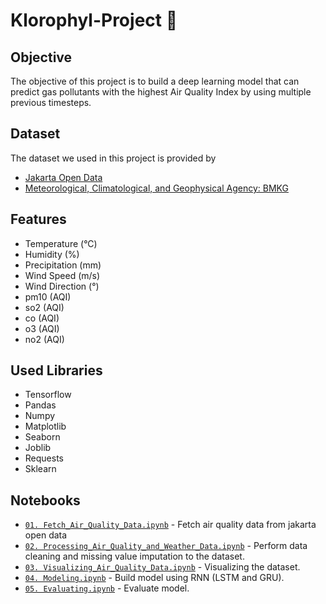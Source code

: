 # Klorophyl-Project 🍃

## Objective
The objective of this project is to build a deep learning model that can predict gas pollutants with the highest Air Quality Index by using multiple previous timesteps. 

## Dataset
The dataset we used in this project is provided by
- [Jakarta Open Data](https://data.jakarta.go.id/)
- [Meteorological, Climatological, and Geophysical Agency: BMKG](https://dataonline.bmkg.go.id/home)

## Features
- Temperature	(°C)
- Humidity (%)
- Precipitation	(mm)
- Wind Speed (m/s)
- Wind Direction (°)
- pm10 (AQI)
- so2	(AQI)
- co	 (AQI)
- o3	 (AQI)
- no2  (AQI)

## Used Libraries
- Tensorflow
- Pandas
- Numpy
- Matplotlib
- Seaborn
- Joblib
- Requests
- Sklearn

## Notebooks
- [```01. Fetch_Air_Quality_Data.ipynb```](https://github.com/baninhadin/Klorophyl-Project/blob/ML/01.%20Fetch_Air_Quality_Data.ipynb) - Fetch air quality data from jakarta open data
- [```02. Processing_Air_Quality_and_Weather_Data.ipynb```](https://github.com/baninhadin/Klorophyl-Project/blob/ML/02.%20Processing_Air_Quality_and_Weather_Data.ipynb) - Perform data cleaning and missing value imputation to the dataset.
- [```03. Visualizing_Air_Quality_Data.ipynb```](https://github.com/baninhadin/Klorophyl-Project/blob/ML/03.%20Visualizing_Air_Quality_Data.ipynb) - Visualizing the dataset.
- [```04. Modeling.ipynb```](https://github.com/baninhadin/Klorophyl-Project/blob/ML/04.%20Modeling.ipynb) - Build model using RNN (LSTM and GRU).
- [```05. Evaluating.ipynb```](https://github.com/baninhadin/Klorophyl-Project/blob/ML/05.%20Evaluating.ipynb) - Evaluate model.
